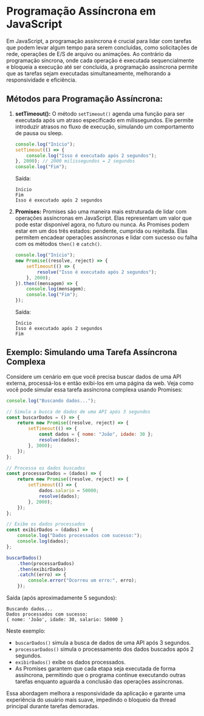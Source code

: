 # Programação Assíncrona em JavaScript

Em JavaScript, a programação assíncrona é crucial para lidar com tarefas que podem levar algum tempo para serem concluídas, como solicitações de rede, operações de E/S de arquivo ou animações. Ao contrário da programação síncrona, onde cada operação é executada sequencialmente e bloqueia a execução até ser concluída, a programação assíncrona permite que as tarefas sejam executadas simultaneamente, melhorando a responsividade e eficiência.

## Métodos para Programação Assíncrona:

1. **setTimeout():**
   O método `setTimeout()` agenda uma função para ser executada após um atraso especificado em milissegundos. Ele permite introduzir atrasos no fluxo de execução, simulando um comportamento de pausa ou sleep.

   ```javascript
   console.log("Início");
   setTimeout(() => {
       console.log("Isso é executado após 2 segundos");
   }, 2000); // 2000 milissegundos = 2 segundos
   console.log("Fim");
   ```

   Saída:
   ```
   Início
   Fim
   Isso é executado após 2 segundos
   ```

2. **Promises:**
   Promises são uma maneira mais estruturada de lidar com operações assíncronas em JavaScript. Elas representam um valor que pode estar disponível agora, no futuro ou nunca. As Promises podem estar em um dos três estados: pendente, cumprida ou rejeitada. Elas permitem encadear operações assíncronas e lidar com sucesso ou falha com os métodos `then()` e `catch()`.

   ```javascript
   console.log("Início");
   new Promise((resolve, reject) => {
       setTimeout(() => {
           resolve("Isso é executado após 2 segundos");
       }, 2000);
   }).then((mensagem) => {
       console.log(mensagem);
       console.log("Fim");
   });
   ```

   Saída:
   ```
   Início
   Isso é executado após 2 segundos
   Fim
   ```

## Exemplo: Simulando uma Tarefa Assíncrona Complexa

Considere um cenário em que você precisa buscar dados de uma API externa, processá-los e então exibi-los em uma página da web. Veja como você pode simular essa tarefa assíncrona complexa usando Promises:

```javascript
console.log("Buscando dados...");

// Simula a busca de dados de uma API após 3 segundos
const buscarDados = () => {
    return new Promise((resolve, reject) => {
        setTimeout(() => {
            const dados = { nome: "João", idade: 30 };
            resolve(dados);
        }, 3000);
    });
};

// Processa os dados buscados
const processarDados = (dados) => {
    return new Promise((resolve, reject) => {
        setTimeout(() => {
            dados.salario = 50000;
            resolve(dados);
        }, 2000);
    });
};

// Exibe os dados processados
const exibirDados = (dados) => {
    console.log("Dados processados com sucesso:");
    console.log(dados);
};

buscarDados()
    .then(processarDados)
    .then(exibirDados)
    .catch((erro) => {
        console.error("Ocorreu um erro:", erro);
    });
```

Saída (após aproximadamente 5 segundos):
```
Buscando dados...
Dados processados com sucesso:
{ nome: 'João', idade: 30, salario: 50000 }
```

Neste exemplo:

- `buscarDados()` simula a busca de dados de uma API após 3 segundos.
- `processarDados()` simula o processamento dos dados buscados após 2 segundos.
- `exibirDados()` exibe os dados processados.
- As Promises garantem que cada etapa seja executada de forma assíncrona, permitindo que o programa continue executando outras tarefas enquanto aguarda a conclusão das operações assíncronas.

Essa abordagem melhora a responsividade da aplicação e garante uma experiência do usuário mais suave, impedindo o bloqueio da thread principal durante tarefas demoradas.
